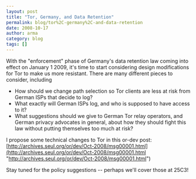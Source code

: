 ```yaml
---
layout: post
title: "Tor, Germany, and Data Retention"
permalink: blog/tor%2C-germany%2C-and-data-retention
date: 2008-10-17
author: arma
category: blog
tags: []
---
```


With the "enforcement" phase of Germany's data retention law coming into effect on January 1 2009, it's time to start considering design modifications for Tor to make us more resistant. There are many different pieces to consider, including

- How should we change path selection so Tor clients are less at risk from German ISPs that decide to log?
- What exactly will German ISPs log, and who is supposed to have access to it?
- What suggestions should we give to German Tor relay operators, and German privacy advocates in general, about how they should fight this law without putting themselves too much at risk?

I propose some technical changes to Tor in this or-dev post:
 [http://archives.seul.org/or/dev/Oct-2008/msg00001.html](http://archives.seul.org/or/dev/Oct-2008/msg00001.html "http://archives.seul.org/or/dev/Oct-2008/msg00001.html")

Stay tuned for the policy suggestions -- perhaps we'll cover those at 25C3!

